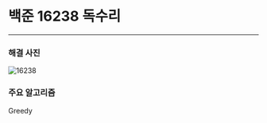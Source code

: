 # 백준 16238 독수리

---

### 해결 사진

![16238](https://user-images.githubusercontent.com/69099083/94259477-781c7000-ff69-11ea-9d98-d8d5caf8b90b.png)

### 주요 알고리즘

Greedy